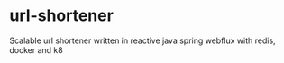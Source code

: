 # url-shortener
Scalable url shortener written in reactive java spring webflux with redis, docker and k8
